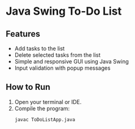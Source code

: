 #  Java Swing To-Do List

##  Features

- Add tasks to the list
- Delete selected tasks from the list
- Simple and responsive GUI using Java Swing
- Input validation with popup messages

##  How to Run

1. Open your terminal or IDE.
2. Compile the program:
   ```bash
   javac ToDoListApp.java
